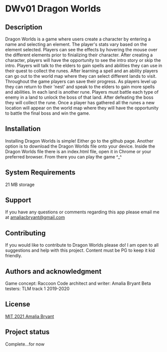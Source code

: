 # DWv01 Dragon Worlds

## Description
Dragon Worlds is a game where users create a character by entering a name and selecting an element. The player's stats vary based on the element selected. Players can see the effects by hovering the mouse over the different elements prior to finializing their character. After creating a character, players will have the opportunity to see the intro story or skip the intro. Players will talk to the elders to gain spells and abilities they can use in their quest to collect the runes. After learning a spell and an ability players can go out to the world map where they can select different lands to visit. Throughout the game players can save their progress. As players level up they can return to their 'nest' and speak to the elders to gain more spells and abilities. In each land is another rune. Players must battle each type of enemy in a land to unlock the boss of that land. After defeating the boss they will collect the rune. Once a player has gathered all the runes a new location will appear on the world map where they will have the opportunity to battle the final boss and win the game.

## Installation
Installing Dragon Worlds is simple! Either go to the github page. Another option is to download the Dragon Worlds file onto your device. Inside the Dragon Worlds file there is an index.html file, open it in Chrome or your preferred browser. From there you can play the game ^_^

## System Requirements
21 MB storage

## Support
If you have any questions or comments regarding this app please email me at amaliacbryant@gmail.com

## Contributing
If you would like to contribute to Dragon Worlds please do! I am open to all suggestions and help with this project. Content must be PG to keep it kid friendly.

## Authors and acknowledgment
Game concept: Raccoon
Code architect and writer: Amalia Bryant
Beta testers: TLM track 1 2019-2020

## License
[MIT 2021 Amalia Bryant](https://choosealicense.com/licenses/mit/)

## Project status
Complete...for now
